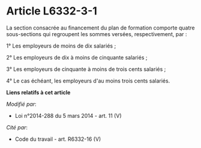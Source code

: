 # Article L6332-3-1

La section consacrée au financement du plan de formation comporte quatre sous-sections qui regroupent les sommes versées,
respectivement, par :

1° Les employeurs de moins de dix salariés ;

2° Les employeurs de dix à moins de cinquante salariés ;

3° Les employeurs de cinquante à moins de trois cents salariés ;

4° Le cas échéant, les employeurs d'au moins trois cents salariés.

**Liens relatifs à cet article**

_Modifié par_:

  - Loi n°2014-288 du 5 mars 2014 - art. 11 (V)

_Cité par_:

  - Code du travail - art. R6332-16 (V)
